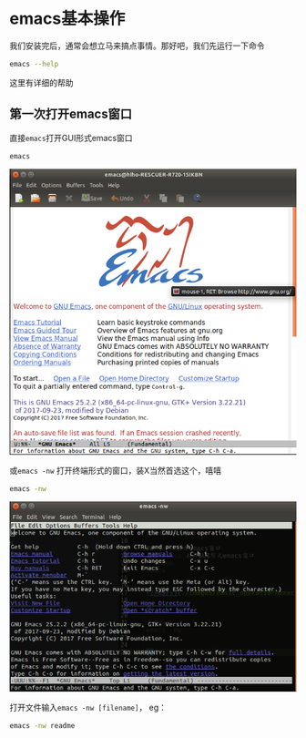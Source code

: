 # emacs基本操作

我们安装完后，通常会想立马来搞点事情。那好吧，我们先运行一下命令

```bash
emacs --help
```

这里有详细的帮助

## 第一次打开emacs窗口
直接`emacs`打开GUI形式emacs窗口
```bash
emacs
```

![emacs](https://raw.githubusercontent.com/hihozhou/emacs-notes/master/images/basic_operation/emacs.png)

或`emacs -nw` 打开终端形式的窗口，装X当然首选这个，嘻嘻

```bash
emacs -nw
```

![emac -nw](https://raw.githubusercontent.com/hihozhou/emacs-notes/master/images/basic_operation/emacs-nw.png)


打开文件输入`emacs -nw [filename]`，
eg：
```bash
emacs -nw readme
```